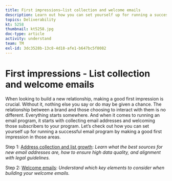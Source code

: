 ```yaml
---
title: First impressions—list collection and welcome emails
description: Learn out how you can set yourself up for running a successful email program by making a good first impression. 
topics: Deliverability
kt: 5258
thumbnail: kt5258.jpg
doc-type: article
activity: understand
team: TM
exl-id: 3dc3528b-13c8-4d18-afe1-b647bc5f8082
---
```

# First impressions - List collection and welcome emails

When looking to build a new relationship, making a good first impression is crucial. Without it, nothing else you say or do may be given a chance. The relationship between a brand and those choosing to interact with them is no different. Everything starts somewhere. And when it comes to running an email program, it starts with collecting email addresses and welcoming those subscribers to your program. Let’s check out how you can set yourself up for running a successful email program by making a good first impression in those areas.

Step 1:  [Address collection and list growth](/help/first-impressions/address-collection-and-list-growth.md): 
*Learn what the best sources for new email addresses are, how to ensure high data quality, and alignment with legal guidelines.*

Step 2:  [Welcome emails](/help/first-impressions/welcome-emails.md):
*Understand which key elements to consider when building your welcome emails.*
